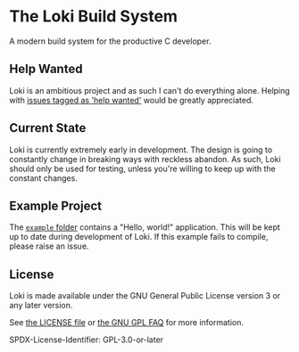 # The Loki Build System
A modern build system for the productive C developer.

## Help Wanted
Loki is an ambitious project and as such I can't do everything alone. Helping with [issues tagged as 'help wanted'](https://github.com/hllhnd/loki/issues?q=is%3Aissue+is%3Aopen+label%3A%22help+wanted%22) would be greatly appreciated.

## Current State
Loki is currently extremely early in development. The design is going to constantly change in breaking ways with reckless abandon. As such, Loki should only be used for testing, unless you're willing to keep up with the constant changes.

## Example Project
The [`example` folder](example) contains a "Hello, world!" application. This will be kept up to date during development of Loki. If this example fails to compile, please raise an issue.

## License
Loki is made available under the GNU General Public License version 3 or any later version.

See [the LICENSE file](LICENSE) or [the GNU GPL FAQ](https://www.gnu.org/licenses/gpl-faq.html) for more information.

SPDX-License-Identifier: GPL-3.0-or-later
